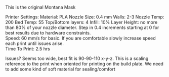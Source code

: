 This is the original Montana Mask

Printer Settings:
Material: PLA
Nozzle Size: 0.4 mm
Walls: 2-3
Nozzle Temp: 200
Bed Temp: 55
Top/Bottom layers: 4
Infill: 10%
Layer Height: no more than 80% of your nozzle diameter.  Step in 0.4 increments starting at 0 for best results due to hardware constraints.  
Speed: 60 mm/s for basic.  If you are comfortable slowly increase speed each print until issues arise.  
Time To Print: 2.5 hrs

Issues? Seems too wide, best fit is 90-90-110 x-y-z.  This is a scaling reference to the print when oriented for printing on the build plate.
We need to add some kind of soft material for sealing/comfort
